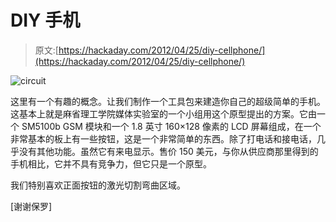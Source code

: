 # DIY 手机

> 原文:[https://hackaday.com/2012/04/25/diy-cellphone/](https://hackaday.com/2012/04/25/diy-cellphone/)

![](../Images/1b3c7d0b84e1783e650b82f5ecde608d.png "circuit")

这里有一个有趣的概念。让我们制作一个工具包来建造你自己的超级简单的手机。这基本上就是麻省理工学院媒体实验室的一个小组用这个原型提出的方案。它由一个 SM5100b GSM 模块和一个 1.8 英寸 160×128 像素的 LCD 屏幕组成，在一个非常基本的板上有一些按钮，这是一个非常简单的东西。除了打电话和接电话，几乎没有其他功能。虽然它有来电显示。售价 150 美元，与你从供应商那里得到的手机相比，它并不具有竞争力，但它只是一个原型。

我们特别喜欢正面按钮的激光切割弯曲区域。

[谢谢保罗]